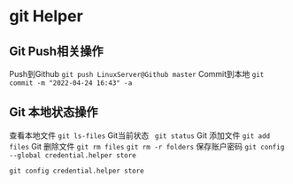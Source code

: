 # git Helper

## Git Push相关操作
Push到Github
``` git push LinuxServer@Github master ```
Commit到本地
``` git commit -m "2022-04-24 16:43" -a ```

## Git 本地状态操作
查看本地文件
``` git ls-files ```
Git当前状态
```  git status ```
Git 添加文件
``` git add files ```
Git 删除文件
``` git rm files ```
``` git rm -r folders ```
保存账户密码
``` git config --global credential.helper store ```

``` git config credential.helper store ```
